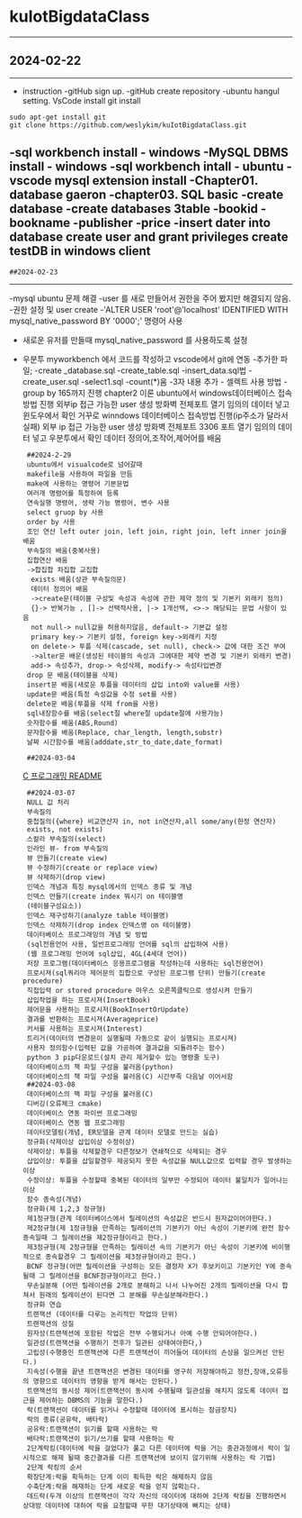 # kuIotBigdataClass


---
## 2024-02-22
---

- instruction
-gitHub sign up.
-gitHub create repository
-ubuntu hangul setting.
VsCode install
git install
```shell
sudo apt-get install git
git clone https://github.com/weslykim/kuIotBigdataClass.git
```
-sql workbench install - windows
-MySQL DBMS install - windows
-sql workbench intall - ubuntu
-vscode mysql extension install
-Chapter01. database gaeron
-chapter03. SQL basic
    -create database
    -create databases 3table
        -bookid
        -bookname
        -publisher
        -price
    -insert dater into database
    create user and grant privileges
    create testDB in windows client
---
    ##2024-02-23
---

-mysql ubuntu 문제 해결
-user 를 새로 만들어서 권한을 주어 봤지만 해결되지 않음.
-권한 설정 및 user create
    -'ALTER USER 'root'@'localhost' IDENTIFIED WITH mysql_native_password BY '0000';' 명령어 사용
 - 새로운 유저를 만들때 mysql_native_password 를 사용하도록 설정
 - 우분투 myworkbench 에서 코드를 작성하고 vscode에서 git에 연동
    -추가한 파일;
        -create _database.sql
        -create_table.sql
        -insert_data.sql법
        -create_user.sql
        -select1.sql
        -count(*)움
      -3자 내용 추가
        - 셀렉트 사용 방법
        - group by 165까지 진행
        chapter2 이론
        ubuntu에서 windows데이터베이스 접속방법 진행
        외부ip 접근 가능한 user 생성
        방화벽 전체포트 열기
        임의의 데이터 넣고 윈도우에서 확인
        거꾸로 winndows 데이터베이스 접속방법 진행(ip주소가 달라서 실패)
        외부 ip 접근 가능한 user 생성
        방화벽 전체포트 3306 포트 열기
        임의의 데이터 넣고 우분투에서 확인
        데이터 정의어,조작어,제어어를 배움

        ##2024-2-29
        ubuntu에서 visualcode로 넘어갈때
        makefile을 사용하여 파일을 만듬
        make에 사용하는 명령어 기본문법
        여러개 명령어를 특정하여 등록
        연속실행 명령어, 생략 가능 명령어, 변수 사용
        select gruop by 사용
        order by 사용
        조인 연산 left outer join, left join, right join, left inner join을 배움
        부속질의 배움(중복사용)
        집합연산 배움
        ->합집합 차집합 교집합
         exists 배움(상관 부속질의문)
         데이터 정의어 배움
         ->create문(테이블 구성및 속성과 속성에 관한 제약 정의 및 기본키 외래키 정의)
         {}-> 반복가능 , []-> 선택적사용, |-> 1개선택, <>-> 해당되는 문법 사항이 있음
         not null-> null값을 허용하지않음, default-> 기본값 설정
         primary key-> 기본키 설정, foreign key->외래키 지정
         on delete-> 투플 삭제(cascade, set null), check-> 값에 대한 조건 부여
         ->alter문 배운(생성된 테이블의 속성과 그에대한 제약 변경 및 기본키 외래키 변경)
         add-> 속성추가, drop-> 속성삭제, modify-> 속성타입변경
        drop 문 배움(테이블을 삭제)
        insert문 배움(새로운 투플을 데이터의 삽입 into와 value를 사용)
        update문 배움(특정 속성값을 수정 set를 사용)
        delete문 배움(투플을 삭제 from을 사용)
        sql내장함수를 배움(select절 where절 update절에 사용가능)
        숫자함수를 배움(ABS,Round)
        문자함수를 배움(Replace, char_length, length,substr)
        날짜 시간함수를 배움(adddate,str_to_date,date_format)

        ##2024-03-04
    [C 프로그래밍 README](./C_src/Readme.md)

        ##2024-03-07
        NULL 값 처리
        부속질의
        중첩질의({where} 비교연산자 in, not in연산자,all some/any(한정 연산자)
        exists, not exists)
        스칼라 부속질의(select)
        인라인 뷰- from 부속질의
        뷰 만들기(create view)
        뷰 수정하기(create or replace view)
        뷰 삭제하기(drop view)
        인덱스 개념과 특징 mysql에서의 인덱스 종류 및 개념
        인덱스 만들기(create index 뭐시기 on 테이블명
        (테이블구성요소))
        인덱스 재구성하기(analyze table 테이블명)
        인덱스 삭제하기(drop index 인덱스명 on 테이블명)
        데이터베이스 프로그래밍의 개념 및 방법
        (sql전용언어 사용, 일반프로그래밍 언어를 sql의 삽입하여 사용)
        (웹 프로그래밍 언어에 sql삽입, 4GL(4세대 언어))
        저장 프로그램(데이터베이스 응용프로그램을 작성하는데 사용하는 sql전용언어)
        프로시져(sql쿼리아 제어문의 집합으로 구성된 프로그램 단위) 만들기(create procedure)
        직접입력 or stored procedure 마우스 오른쪽클릭으로 생성시켜 만들기
        삽입작업을 하는 프로시져(InsertBook)
        제어문을 사용하는 프로시저(BookInsertOrUpdate)
        결과를 반환하는 프로시져(Averageprice)
        커서를 사용하는 프로시져(Interest)
        트리거(데이터의 변경문이 실행될때 자동으로 같이 실행되는 프로시져)
        사용자 정의함수(입력된 값을 가공하여 결과값을 되돌려주는 함수)
        python 3 pip다운로드(설치 관리 제거할수 있는 명령줄 도구)
        데이터베이스의 책 파일 구성을 불러옴(python)
        데이터베이스의 책 파일 구성을 불러옴(C) 시간부족 다음날 이어서함
        ##2024-03-08
        데이터베이스의 팩 파일 구성을 불러옹(C)
        디버깅(오류체크 cmake)
        데이터베이스 연동 파이썬 프로그래밍
        데이터베이스 연동 웹 프로그래밍
        데이터모델링(개념, ER모델을 관계 데이터 모델로 만드는 실습)
        정규화(삭제이상 삽입이상 수정이상)
        삭제이상: 투플을 삭제할경우 다른정보가 연쇄적으로 삭제되는 경우
        삽입이상: 투플을 삽일할경우 제공되지 못한 속성값을 NULL값으로 입력할 경우 발생하는 이상
        수정이상: 투플을 수정할때 중복된 데이터의 일부만 수정되어 데이터 불일치가 일어나는 이상
        함수 종속성(개념)
        정규화(제 1,2,3 정규형)
        제1정규형(관계 데이터베이스에서 릴레이션의 속성값은 반드시 원자값이어야한다.)
        제2정규형(제 1정규형을 만족하는 릴레이션의 기본키가 아닌 속성이 기본키에 완전 함수 종속일때 그 릴레이션을 제2정규형이라고 한다.)
        제3정규형(제 2정규형을 만족하는 릴레이션 속의 기본키가 아닌 속성이 기본키에 비이행적으로 종속할경우 그 릴레이션을 제3정규형이라고 한다.)
        BCNF 정규형(어떤 릴레이션을 구성하는 모든 결정자 X가 후보키이고 기본키인 Y에 종속될때 그 릴레이션을 BCNF정규형이라고 한다.)
        무손실분해 (어떤 릴레이션을 2개로 분해하고 나서 나누어진 2개의 릴레이션을 다시 합쳐서 원래의 릴레이션이 된다면 그 분해를 무손실분해라한다.)
        정규화 연습
        트랜잭션 (데이터를 다루는 논리적인 작업의 단위)
        트랜잭션의 성질
        원자성(트랜잭션에 포함된 작업은 전부 수행되거나 아예 수행 안되어야한다.)
        일관성(트랜잭션을 수행하기 전후가 일관된 상태여야한다,)
        고립성(수행중인 트랜잭션에 다른 트랜잭션이 끼어들어 데이터의 손상을 일으켜선 안된다.)
        지속성(수행을 끝낸 트랜잭션은 변경된 데이터를 영구히 저장해야하고 정전,장애,오류등의 영향으로 데이터의 영향을 받게 해서는 안된다.)
        트랜잭션의 동시성 제어(트랜잭션이 동시에 수행될때 일관성을 해치지 않도록 데이터 접근을 제어하는 DBMS의 기능을 말한다.)
        락(트랜잭션이 데이터를 읽거나 수정할때 데이터에 표시하는 잠금장치)
        락의 종류(공유락, 배타락)
        공유락:트랜잭션이 읽기를 할때 사용하는 락
        배타락:트랜잭션이 읽기/쓰기를 할때 사용하는 락
        2단계락킹(데이터에 락을 걸었다가 풀고 다른 데이터에 락을 거는 중관과정에서 락이 일시적으로 해제 될때 중간결과를 다른 트랜잭션에 보이지 않기위해 사용하는 락 기법)
        2단계 락킹의 순서
        확장단계:락을 획득하는 단계 이미 획득한 락은 해제하지 않음
        수축단계:락을 해재하는 단계 새로운 락을 얻지 않확는다.
        데드락(두개 이상의 트랜잭션이 각각 자신의 데이터에 대하여 2단계 락킹을 진행하면서 상대방 데이터에 대하여 락을 요청할때 무한 대기상태에 빠지는 상태)
